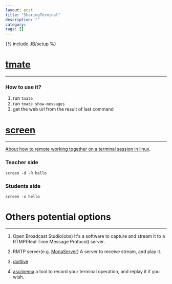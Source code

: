 ```yaml
---
layout: post
title: "SharingTerminal"
description: ""
category: 
tags: []
---
```

{% include JB/setup %}

# [tmate](http://tmate.io)
---

### How to use it?

1. run `tmate`
2. run `tmate show-messages`
3. get the web url from the result of last command


# [screen](https://www.gnu.org/software/screen/)
---
[About how to remote working together on a terminal session in linux](http://technonstop.com/screen-commands-for-terminal-sharing).

### Teacher side

`screen -d -R hello`

### Students side

`screen -x hello`

# Others potential options
---
1. Open Broadcast Studio(obs)
	It's a software to capture and stream it to a RTMP(Real Time Message Protocol) server.

2. RMTP server(e.g. [MonaServer](https://sourceforge.net/projects/monaserver))
	A server to receive stream, and play it.

3. [doitlive](http://doitlive.readthedocs.io/en/latest/)

4. [asciinema](https://asciinema.org)
	a tool to record your terminal operation, and replay it if you wish.

